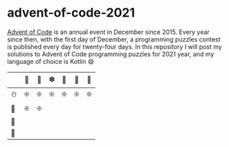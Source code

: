 # advent-of-code-2021

[Advent of Code](https://adventofcode.com/) is an annual event in December since 2015.
Every year since then, with the first day of December, a programming puzzles contest is published every day for twenty-four days.
In this repository I will post my solutions to Advent of Code programming puzzles for 2021 year, and my language of choice is Kotlin :smile:

|            | :christmas_tree: | :santa:    | :snowflake:	| :angel:   | :star2:   |    :gift: |
|       ---- |             ---- |       ---- |         ---- |      ---- |      ---- |      ---- |
| :snowman:  | :sparkle:        | :sparkle:  | :sparkle:    | :sparkle: | :sparkle: | :sparkle: |
| :cookie:	 | :sparkle:        | :sparkle:  |              |           |           |           |
| :elf:      |                  |            |              |           |           |           |
| :sparkler: |                  |            |              |           |           |           |
